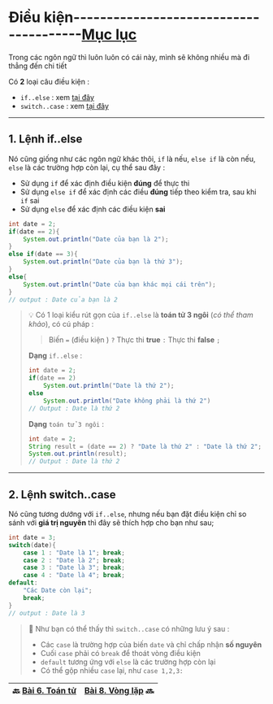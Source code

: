 # Điều kiện---------------------------------------[Mục lục](https://github.com/Zenfection/Java)

Trong các ngôn ngữ thì luôn luôn có cái này, mình sẽ không nhiều mà đi thẳng đến chi tiết

Có **2** loại câu điều kiện :

- `if..else` : xem [tại đây](https://www.youtube.com/watch?v=h3fgxLlmnUQ)
- `switch..case` : xem [tại đây](https://www.youtube.com/watch?v=IgNvSHjWxfY)

---

## 1. Lệnh if..else

Nó cũng giống như các ngôn ngữ khác thôi, `if` là nếu, `else if` là còn nếu, `else` là các trường hợp còn lại, cụ thể sau đây : 

- Sử dụng `if` để xác định điều kiện **đúng** để thực thi
- Sử dụng `else if` để xác định các điều **đúng** tiếp theo kiểm tra, sau khi `if` sai
- Sử dụng `else` để xác định các điều kiện **sai**

```java
int date = 2; 
if(date == 2){
    System.out.println("Date của bạn là 2");
}
else if(date == 3){
    System.out.println("Date của bạn là thứ 3");
}
else{
    System.out.println("Date của bạn khác mọi cái trên");
}
// output : Date của bạn là 2
```

> 💡 Có 1 loại kiểu rút gọn của `if..else` là **toán tử 3 ngôi** (*có thể tham khảo*), có cú pháp :
> 
> > Biến `=` (điều kiện ) `?` Thực thi  **true** `:` Thực thi **false** `;`
> 
> **Dạng** `if..else` : 
> 
> ```java
> int date = 2;
> if(date == 2)
>     System.out.println("Date là thứ 2");
> else
>     System.out.println("Date không phải là thứ 2")
> // Output : Date là thứ 2
> ```
> 
> **Dạng** `toán tử 3 ngôi` : 
> 
> ```java
> int date = 2;
> String result = (date == 2) ? "Date là thứ 2" : "Date là thứ 2";
> System.out.println(result);
> // Output : Date là thứ 2
> ```

---

## 2. Lệnh switch..case

Nó cũng tương dướng với `if..else`, nhưng nếu bạn đặt điều kiện chỉ so sánh với **giá trị nguyên** thì đây sẽ thích hợp cho bạn như sau;

```java
int date = 3;
switch(date){
    case 1 : "Date là 1"; break;
    case 2 : "Date là 2"; break;
    case 3 : "Date là 3"; break;
    case 4 : "Date là 4"; break;
default:
    "Các Date còn lại";
    break;
}
// output : Date là 3
```

> 🚀 Như bạn có thể thấy thì `switch..case` có những lưu ý sau :
> 
> - Các `case` là trường hợp của biến `date` và chỉ chấp nhận **số nguyên**
> - Cuối `case` phải có `break` để thoát vòng điều kiện
> - `default` tương ứng với `else` là các trường hợp còn lại
> - Có thể gộp nhiều `case` lại, như `case 1,2,3:`

| 🔙  [Bài 6. Toán tử](https://github.com/Zenfection/Java/blob/master/Java%20Basic/6.ToanTu.md) | [Bài 8. Vòng lặp](https://github.com/Zenfection/Java/blob/master/Java%20Basic/8.Vonglap.md) 🔜 |
| --------------------------------------------------------------------------------------------- | ---------------------------------------------------------------------------------------------- |